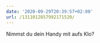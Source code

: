 ```yaml
---
date: '2020-09-29T20:39:57+02:00'
url: /1311012857992171520/
---
```

Nimmst du dein Handy mit aufs Klo?
